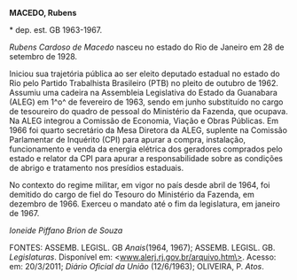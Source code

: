 **MACEDO, Rubens**

\* dep. est. GB 1963-1967.

*Rubens Cardoso de Macedo* nasceu no estado do Rio de Janeiro em 28 de
setembro de 1928.

Iniciou sua trajetória pública ao ser eleito deputado estadual no estado
do Rio pelo Partido Trabalhista Brasileiro (PTB) no pleito de outubro de
1962. Assumiu uma cadeira na Assembleia Legislativa do Estado da
Guanabara (ALEG) em 1^o^ de fevereiro de 1963, sendo em junho
substituído no cargo de tesoureiro do quadro de pessoal do Ministério da
Fazenda, que ocupava. Na ALEG integrou a Comissão de Economia, Viação e
Obras Públicas. Em 1966 foi quarto secretário da Mesa Diretora da ALEG,
suplente na Comissão Parlamentar de Inquérito (CPI) para apurar a
compra, instalação, funcionamento e venda da energia elétrica dos
geradores comprados pelo estado e relator da CPI para apurar a
responsabilidade sobre as condições de abrigo e tratamento nos presídios
estaduais.

No contexto do regime militar, em vigor no país desde abril de 1964, foi
demitido do cargo de fiel do Tesouro do Ministério da Fazenda, em
dezembro de 1966. Exerceu o mandato até o fim da legislatura, em janeiro
de 1967.

*Ioneide Piffano Brion de Souza*

FONTES: ASSEMB. LEGISL. GB *Anais*(1964, 1967); ASSEMB. LEGISL. GB.
*Legislaturas*. Disponível em: \<www.alerj.rj.gov.br/arquivo.htm\>.
Acesso: em: 20/3/2011; *Diário Oficial da União* (12/6/1963); OLIVEIRA,
P. *Atos*.
